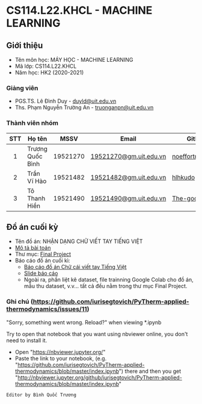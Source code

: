 # CS114.L22.KHCL - MACHINE LEARNING

## Giới thiệu
* Tên môn học: MÁY HỌC - MACHINE LEARNING
* Mã lớp: CS114.L22.KHCL
* Năm học: HK2 (2020-2021)

### Giảng viên
* PGS.TS. Lê Đình Duy - duyld@uit.edu.vn
* Ths. Phạm Nguyễn Trường An - truonganpn@uit.edu.vn

### Thành viên nhóm

| STT | Họ tên | MSSV | Email | Github |
| :---: | --- | --- | --- | --- | 
| 1 | Trương Quốc Bình | 19521270 | 19521270@gm.uit.edu.vn | [noeffortnomoney](https://github.com/noeffortnomoney) |
| 2 | Trần Vĩ Hào | 19521482 | 19521482@gm.uit.edu.vn | [hlhkudo](https://github.com/hlhkudo) |
| 3 | Tô Thanh Hiền | 19521490 | 19521490@gm.uit.edu.vn | [The-good-guyy](https://github.com/The-good-guyy) |

## Đồ án cuối kỳ
* Tên đồ án: NHẬN DẠNG CHỮ VIẾT TAY TIẾNG VIỆT
* [Mô tả bài toán](https://github.com/noeffortnomoney/CS114.L22.KHCL/blob/main/Final%20Project/readme.md)
* Thư mục: [Final Project](https://github.com/noeffortnomoney/CS114.L22.KHCL/tree/main/Final%20Project)
* Báo cáo đồ án cuối kì: 
  + [Báo cáo đồ án Chữ cái viết tay Tiếng Việt](https://github.com/noeffortnomoney/CS114.L22.KHCL/blob/main/Final%20Project/Final_Report_ML.pdf) 
  + [Slide báo cáo](https://github.com/noeffortnomoney/CS114.L22.KHCL/blob/main/Final%20Project/Final_Presentation_ML.pdf)
  + Ngoài ra, phần liệt kê dataset, file trainning Google Colab cho đồ án, mẫu thu dataset, v.v... tất cả đều nằm trong thư mục Final Project.

### Ghi chú (https://github.com/iurisegtovich/PyTherm-applied-thermodynamics/issues/11)
"Sorry, something went wrong. Reload?" when viewing *.ipynb

Try to open that notebook that you want using nbviewer online, you don't need to install it.

* Open "https://nbviewer.jupyter.org/"
* Paste the link to your notebook, (e.g. "https://github.com/iurisegtovich/PyTherm-applied-thermodynamics/blob/master/index.ipynb") there and then you get "http://nbviewer.jupyter.org/github/iurisegtovich/PyTherm-applied-thermodynamics/blob/master/index.ipynb"

`Editor by Bình Quốc Trương`


